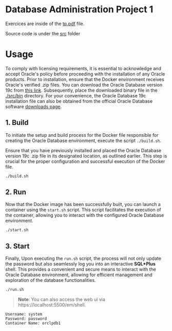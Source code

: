 # Database Administration Project 1

Exercices are inside of the [tp.pdf](./assets/tp.pdf) file.

Source code is under the [src](./src/) folder

# Usage

To comply with licensing requirements, it is essential to acknowledge and accept Oracle's policy before proceeding with the installation of any Oracle products. Prior to installation, ensure that the Docker environment receives Oracle's verified .zip files. You can download the Oracle Database version 19c from [this link](https://download.oracle.com/otn/linux/oracle19c/190000/LINUX.X64_193000_db_home.zip). Subsequently, place the downloaded binary file in the [./src/bin](./src/19.3.0) directory. For your convenience, the Oracle Database 19c installation file can also be obtained from the official Oracle Database software [downloads page](https://www.oracle.com/database/technologies/oracle-database-software-downloads.html).

## 1. Build

To initiate the setup and build process for the Docker file responsible for creating the Oracle Database environment, execute the script `./build.sh`.

Ensure that you have previously installed and placed the Oracle Database version 19c .zip file in its designated location, as outlined earlier. This step is crucial for the proper configuration and successful execution of the Docker file.

```sh
./build.sh
```

## 2. Run

Now that the Docker image has been successfully built, you can launch a container using the `start.sh` script. This script facilitates the execution of the container, allowing you to interact with the configured Oracle Database environment.

```sh
./start.sh
```

## 3. Start

Finally, Upon executing the `run.sh` script, the process will not only update the password but also seamlessly log you into an interactive **SQL*Plus** shell. This provides a convenient and secure means to interact with the Oracle Database environment, allowing for efficient management and exploration of the database functionalities.

```sh
./run.sh
```

> **Note**: You can also access the web ui via https://localhost:5500/em/shell.
```
Username: system
Password: password
Container Name: orclpdb1
```